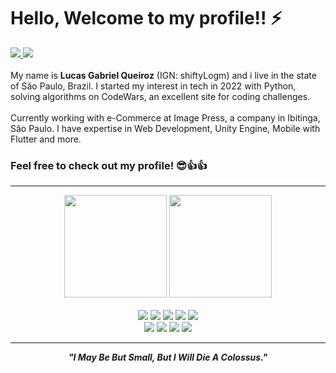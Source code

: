 # Hello, Welcome to my profile!! ⚡
<a href="https://www.instagram.com/lucas_gqz/" target="_blank">
  <img class="a" src="https://img.shields.io/badge/Instagram-E4405F?style=for-the-badge&logo=instagram&logoColor=white">
</a>
<a href="" target="_blank">
  <img class="a" src="https://img.shields.io/badge/LinkedIn-0077B5?style=for-the-badge&logo=linkedin&logoColor=white">
</a>
<br><br>
My name is <strong>Lucas Gabriel Queiroz</strong> (IGN: shiftyLogm) and i live in the state of São Paulo, Brazil. I started my interest in tech in 2022 with Python, solving algorithms on CodeWars, an excellent site for coding challenges.
<br><br> Currently working with e-Commerce at Image Press, a company in Ibitinga, São Paulo. I have expertise in Web Development, Unity Engine, Mobile with Flutter and more.

###  Feel free to check out my profile! 😎👍👍
<hr>

<div align=center>
  <img src="https://github-readme-stats-phi-sable-93.vercel.app/api?username=shiftyLogm&theme=dark&show_icons=true&hide=contribs" style="height: 164px">
  <img src="https://github-readme-stats-phi-sable-93.vercel.app/api/top-langs/?username=shiftyLogm&theme=dark&layout=compact" style="height: 164px">
</div>
<br>
<div align=center>
  <img src="https://img.shields.io/badge/C%23-239120?style=for-the-badge&logo=c-sharp&logoColor=white">
  <img src="https://img.shields.io/badge/Python-3776AB?style=for-the-badge&logo=python&logoColor=white">
  <img src="https://img.shields.io/badge/Java-red?style=for-the-badge&logo=openjdk&logoColor=white">
  <img src="https://img.shields.io/badge/HTML-orange?style=for-the-badge&logo=html5&logoColor=white">
  <img src="https://img.shields.io/badge/CSS-purple?&style=for-the-badge&logo=css3&logoColor=white">
</div>
<div align=center>
  <img src="https://img.shields.io/badge/Flutter-02569B?style=for-the-badge&logo=flutter&logoColor=white">
  <img src="https://img.shields.io/badge/Dart-0175C2?style=for-the-badge&logo=dart&logoColor=white">
  <img src="https://img.shields.io/badge/Unity-100000?style=for-the-badge&logo=unity&logoColor=white">
  <img src="https://img.shields.io/badge/PostgreSQL-316192?style=for-the-badge&logo=postgresql&logoColor=white">
</div>
<hr>
<div align=center>
  <em><strong>"I May Be But Small, But I Will Die A Colossus."</strong></em>
</div>
